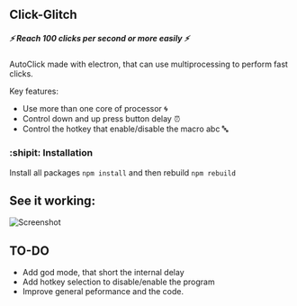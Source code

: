 ## Click-Glitch 
##### :zap: Reach 100 clicks per second or more easily :zap: #####
AutoClick made with electron, that can use multiprocessing to perform fast clicks.

Key features: 
  * Use more than one core of processor                  :cyclone:
  * Control down and up press button delay               :alarm_clock:
  * Control the hotkey that enable/disable the macro abc :abc:

### :shipit: **Installation**

  Install  all  packages `npm install`  and  then  rebuild `npm rebuild`

## See it working:
![Screenshot](https://i.ibb.co/y4DJ3BV/screen-capture.png)

## TO-DO
  * Add god mode, that short the internal delay 
  * Add hotkey selection to disable/enable the program
  * Improve general peformance and the code.
